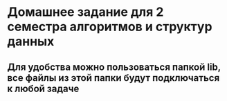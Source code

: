 # Домашнее задание для 2 семестра алгоритмов и структур данных

## Для удобства можно пользоваться папкой lib, все файлы из этой папки будут подключаться к любой задаче